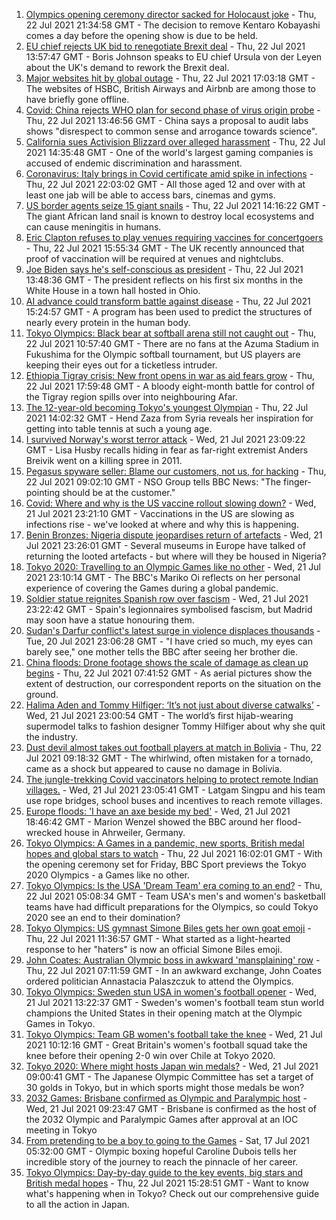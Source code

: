 1. [Olympics opening ceremony director sacked for Holocaust joke](https://www.bbc.co.uk/news/world-asia-57924885) - Thu, 22 Jul 2021 21:34:58 GMT - The decision to remove Kentaro Kobayashi comes a day before the opening show is due to be held.
2. [EU chief rejects UK bid to renegotiate Brexit deal](https://www.bbc.co.uk/news/uk-politics-57930799) - Thu, 22 Jul 2021 13:57:47 GMT - Boris Johnson speaks to EU chief Ursula von der Leyen about the UK's demand to rework the Brexit deal.
3. [Major websites hit by global outage](https://www.bbc.co.uk/news/technology-57929544) - Thu, 22 Jul 2021 17:03:18 GMT - The websites of HSBC, British Airways and Airbnb are among those to have briefly gone offline.
4. [Covid: China rejects WHO plan for second phase of virus origin probe](https://www.bbc.co.uk/news/world-asia-china-57926368) - Thu, 22 Jul 2021 13:46:56 GMT - China says a proposal to audit labs shows "disrespect to common sense and arrogance towards science".
5. [California sues Activision Blizzard over alleged harassment](https://www.bbc.co.uk/news/technology-57929543) - Thu, 22 Jul 2021 14:35:48 GMT - One of the world's largest gaming companies is accused of endemic discrimination and harassment.
6. [Coronavirus: Italy brings in Covid certificate amid spike in infections](https://www.bbc.co.uk/news/world-europe-57937722) - Thu, 22 Jul 2021 22:03:02 GMT - All those aged 12 and over with at least one jab will be able to access bars, cinemas and gyms.
7. [US border agents seize 15 giant snails](https://www.bbc.co.uk/news/world-us-canada-57932026) - Thu, 22 Jul 2021 14:16:22 GMT - The giant African land snail is known to destroy local ecosystems and can cause meningitis in humans.
8. [Eric Clapton refuses to play venues requiring vaccines for concertgoers](https://www.bbc.co.uk/news/world-us-canada-57934379) - Thu, 22 Jul 2021 15:55:34 GMT - The UK recently announced that proof of vaccination will be required at venues and nightclubs.
9. [Joe Biden says he's self-conscious as president](https://www.bbc.co.uk/news/world-us-canada-57924435) - Thu, 22 Jul 2021 13:48:36 GMT - The president reflects on his first six months in the White House in a town hall hosted in Ohio.
10. [AI advance could transform battle against disease](https://www.bbc.co.uk/news/science-environment-57929095) - Thu, 22 Jul 2021 15:24:57 GMT - A program has been used to predict the structures of nearly every protein in the human body.
11. [Tokyo Olympics: Black bear at softball arena still not caught out](https://www.bbc.co.uk/sport/olympics/57927169) - Thu, 22 Jul 2021 10:57:40 GMT - There are no fans at the Azuma Stadium in Fukushima for the Olympic softball tournament, but US players are keeping their eyes out for a ticketless intruder.
12. [Ethiopia Tigray crisis: New front opens in war as aid fears grow](https://www.bbc.co.uk/news/world-africa-57926832) - Thu, 22 Jul 2021 17:59:48 GMT - A bloody eight-month battle for control of the Tigray region spills over into neighbouring Afar.
13. [The 12-year-old becoming Tokyo's youngest Olympian](https://www.bbc.co.uk/news/world-middle-east-57925985) - Thu, 22 Jul 2021 14:02:32 GMT - Hend Zaza from Syria reveals her inspiration for getting into table tennis at such a young age.
14. [I survived Norway's worst terror attack](https://www.bbc.co.uk/news/stories-57920682) - Wed, 21 Jul 2021 23:09:22 GMT - Lisa Husby recalls hiding in fear as far-right extremist Anders Breivik went on a killing spree in 2011.
15. [Pegasus spyware seller: Blame our customers, not us, for hacking](https://www.bbc.co.uk/news/technology-57922664) - Thu, 22 Jul 2021 09:02:10 GMT - NSO Group tells BBC News: "The finger-pointing should be at the customer."
16. [Covid: Where and why is the US vaccine rollout slowing down?](https://www.bbc.co.uk/news/57889961) - Wed, 21 Jul 2021 23:21:10 GMT - Vaccinations in the US are slowing as infections rise - we've looked at where and why this is happening.
17. [Benin Bronzes: Nigeria dispute jeopardises return of artefacts](https://www.bbc.co.uk/news/world-africa-57914111) - Wed, 21 Jul 2021 23:26:01 GMT - Several museums in Europe have talked of returning the looted artefacts - but where will they be housed in Nigeria?
18. [Tokyo 2020: Travelling to an Olympic Games like no other](https://www.bbc.co.uk/news/world-asia-57913517) - Wed, 21 Jul 2021 23:10:14 GMT - The BBC's Mariko Oi reflects on her personal experience of covering the Games during a global pandemic.
19. [Soldier statue reignites Spanish row over fascism](https://www.bbc.co.uk/news/world-europe-57902023) - Wed, 21 Jul 2021 23:22:42 GMT - Spain's legionnaires symbolised fascism, but Madrid may soon have a statue honouring them.
20. [Sudan's Darfur conflict's latest surge in violence displaces thousands](https://www.bbc.co.uk/news/world-africa-57899843) - Tue, 20 Jul 2021 23:06:28 GMT - "I have cried so much, my eyes can barely see," one mother tells the BBC after seeing her brother die.
21. [China floods: Drone footage shows the scale of damage as clean up begins](https://www.bbc.co.uk/news/world-asia-china-57926019) - Thu, 22 Jul 2021 07:41:52 GMT - As aerial pictures show the extent of destruction, our correspondent reports on the situation on the ground.
22. [Halima Aden and Tommy Hilfiger: ‘It’s not just about diverse catwalks’](https://www.bbc.co.uk/news/world-57918698) - Wed, 21 Jul 2021 23:00:54 GMT - The world’s first hijab-wearing supermodel talks to fashion designer Tommy Hilfiger about why she quit the industry.
23. [Dust devil almost takes out football players at match in Bolivia](https://www.bbc.co.uk/news/world-latin-america-57927943) - Thu, 22 Jul 2021 09:18:32 GMT - The whirlwind, often mistaken for a tornado, came as a shock but appeared to cause no damage in Bolivia.
24. [The jungle-trekking Covid vaccinators helping to protect remote Indian villages.](https://www.bbc.co.uk/news/world-asia-india-57917673) - Wed, 21 Jul 2021 23:05:41 GMT - Latgam Singpu and his team use rope bridges, school buses and incentives to reach remote villages.
25. [Europe floods: 'I have an axe beside my bed'](https://www.bbc.co.uk/news/world-europe-57923443) - Wed, 21 Jul 2021 18:46:42 GMT - Marion Wenzel showed the BBC around her flood-wrecked house in Ahrweiler, Germany.
26. [Tokyo Olympics: A Games in a pandemic, new sports, British medal hopes and global stars to watch](https://www.bbc.co.uk/sport/olympics/57865245) - Thu, 22 Jul 2021 16:02:01 GMT - With the opening ceremony set for Friday, BBC Sport previews the Tokyo 2020 Olympics - a Games like no other.
27. [Tokyo Olympics: Is the USA 'Dream Team' era coming to an end?](https://www.bbc.co.uk/sport/olympics/57895457) - Thu, 22 Jul 2021 05:08:34 GMT - Team USA's men's and women's basketball teams have had difficult preparations for the Olympics, so could Tokyo 2020 see an end to their domination?
28. [Tokyo Olympics: US gymnast Simone Biles gets her own goat emoji](https://www.bbc.co.uk/sport/olympics/57927175) - Thu, 22 Jul 2021 11:36:57 GMT - What started as a light-hearted response to her "haters" is now an official Simone Biles emoji.
29. [John Coates: Australian Olympic boss in awkward 'mansplaining' row](https://www.bbc.co.uk/news/world-australia-57924986) - Thu, 22 Jul 2021 07:11:59 GMT - In an awkward exchange, John Coates ordered politician Annastacia Palaszczuk to attend the Olympics.
30. [Tokyo Olympics: Sweden stun USA in women's football opener](https://www.bbc.co.uk/sport/olympics/57912250) - Wed, 21 Jul 2021 13:22:37 GMT - Sweden's women's football team stun world champions the United States in their opening match at the Olympic Games in Tokyo.
31. [Tokyo Olympics: Team GB women's football take the knee](https://www.bbc.co.uk/sport/olympics/57913424) - Wed, 21 Jul 2021 10:12:16 GMT - Great Britain's women's football squad take the knee before their opening 2-0 win over Chile at Tokyo 2020.
32. [Tokyo 2020: Where might hosts Japan win medals?](https://www.bbc.co.uk/sport/olympics/57886826) - Wed, 21 Jul 2021 09:00:41 GMT - The Japanese Olympic Committee has set a target of 30 golds in Tokyo, but in which sports might those medals be won?
33. [2032 Games: Brisbane confirmed as Olympic and Paralympic host](https://www.bbc.co.uk/sport/olympics/57912026) - Wed, 21 Jul 2021 09:23:47 GMT - Brisbane is confirmed as the host of the 2032 Olympic and Paralympic Games after approval at an IOC meeting in Tokyo
34. [From pretending to be a boy to going to the Games](https://www.bbc.co.uk/sport/av/olympics/57864170) - Sat, 17 Jul 2021 05:32:00 GMT - Olympic boxing hopeful Caroline Dubois tells her incredible story of the journey to reach the pinnacle of her career.
35. [Tokyo Olympics: Day-by-day guide to the key events, big stars and British medal hopes](https://www.bbc.co.uk/sport/olympics/57778808) - Thu, 22 Jul 2021 15:28:51 GMT - Want to know what's happening when in Tokyo? Check out our comprehensive guide to all the action in Japan.
